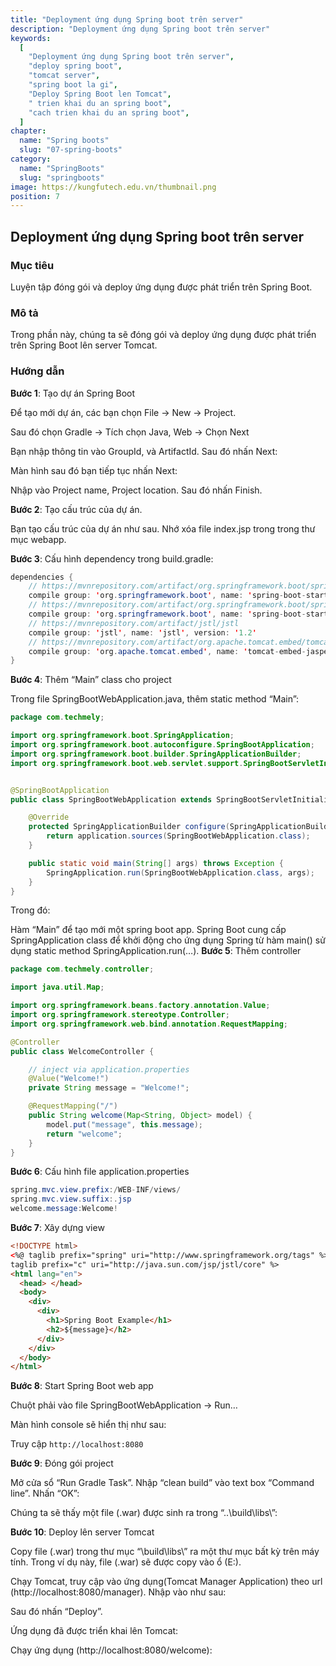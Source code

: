 ```yaml
---
title: "Deployment ứng dụng Spring boot trên server"
description: "Deployment ứng dụng Spring boot trên server"
keywords:
  [
    "Deployment ứng dụng Spring boot trên server",
    "deploy spring boot",
    "tomcat server",
    "spring boot la gi",
    "Deploy Spring Boot len Tomcat",
    " trien khai du an spring boot",
    "cach trien khai du an spring boot",
  ]
chapter:
  name: "Spring boots"
  slug: "07-spring-boots"
category:
  name: "SpringBoots"
  slug: "springboots"
image: https://kungfutech.edu.vn/thumbnail.png
position: 7
---
```


## Deployment ứng dụng Spring boot trên server

### Mục tiêu

Luyện tập đóng gói và deploy ứng dụng được phát triển trên Spring Boot.

### Mô tả

Trong phần này, chúng ta sẽ đóng gói và deploy ứng dụng được phát triển trên Spring Boot lên server Tomcat.

### Hướng dẫn

**Bước 1**: Tạo dự án Spring Boot

Để tạo mới dự án, các bạn chọn File -> New -> Project.

Sau đó chọn Gradle -> Tích chọn Java, Web -> Chọn Next

Bạn nhập thông tin vào GroupId, và ArtifactId. Sau đó nhấn Next:

Màn hình sau đó bạn tiếp tục nhấn Next:

Nhập vào Project name, Project location. Sau đó nhấn Finish.

**Bước 2**: Tạo cấu trúc của dự án.

Bạn tạo cấu trúc của dự án như sau. Nhớ xóa file index.jsp trong trong thư mục webapp.

**Bước 3**: Cấu hình dependency trong build.gradle:

```java
dependencies {
    // https://mvnrepository.com/artifact/org.springframework.boot/spring-boot-starter-web
    compile group: 'org.springframework.boot', name: 'spring-boot-starter-web', version: '2.0.2.RELEASE'
    // https://mvnrepository.com/artifact/org.springframework.boot/spring-boot-starter-tomcat
    compile group: 'org.springframework.boot', name: 'spring-boot-starter-tomcat', version: '2.0.2.RELEASE'
    // https://mvnrepository.com/artifact/jstl/jstl
    compile group: 'jstl', name: 'jstl', version: '1.2'
    // https://mvnrepository.com/artifact/org.apache.tomcat.embed/tomcat-embed-jasper
    compile group: 'org.apache.tomcat.embed', name: 'tomcat-embed-jasper', version: '9.0.8'
}
```

**Bước 4**: Thêm “Main” class cho project

Trong file SpringBootWebApplication.java, thêm static method “Main”:

```java
package com.techmely;

import org.springframework.boot.SpringApplication;
import org.springframework.boot.autoconfigure.SpringBootApplication;
import org.springframework.boot.builder.SpringApplicationBuilder;
import org.springframework.boot.web.servlet.support.SpringBootServletInitializer;


@SpringBootApplication
public class SpringBootWebApplication extends SpringBootServletInitializer {

    @Override
    protected SpringApplicationBuilder configure(SpringApplicationBuilder application) {
        return application.sources(SpringBootWebApplication.class);
    }

    public static void main(String[] args) throws Exception {
        SpringApplication.run(SpringBootWebApplication.class, args);
    }
}
```

Trong đó:

Hàm “Main” để tạo mới một spring boot app. Spring Boot cung cấp SpringApplication class để khởi động cho ứng dụng Spring từ hàm main() sử dụng static method SpringApplication.run(…).
**Bước 5**: Thêm controller

```java
package com.techmely.controller;

import java.util.Map;

import org.springframework.beans.factory.annotation.Value;
import org.springframework.stereotype.Controller;
import org.springframework.web.bind.annotation.RequestMapping;

@Controller
public class WelcomeController {

    // inject via application.properties
    @Value("Welcome!")
    private String message = "Welcome!";

    @RequestMapping("/")
    public String welcome(Map<String, Object> model) {
        model.put("message", this.message);
        return "welcome";
    }
}
```

**Bước 6**: Cấu hình file application.properties

```java
spring.mvc.view.prefix:/WEB-INF/views/
spring.mvc.view.suffix:.jsp
welcome.message:Welcome!
```

**Bước 7**: Xây dựng view

```html
<!DOCTYPE html>
<%@ taglib prefix="spring" uri="http://www.springframework.org/tags" %> <%@
taglib prefix="c" uri="http://java.sun.com/jsp/jstl/core" %>
<html lang="en">
  <head> </head>
  <body>
    <div>
      <div>
        <h1>Spring Boot Example</h1>
        <h2>${message}</h2>
      </div>
    </div>
  </body>
</html>
```

**Bước 8**: Start Spring Boot web app

Chuột phải vào file SpringBootWebApplication -> Run…

Màn hình console sẽ hiển thị như sau:

Truy cập `http://localhost:8080`

**Bước 9**: Đóng gói project

Mở cửa sổ “Run Gradle Task”. Nhập “clean build” vào text box “Command line”. Nhấn “OK”:

Chúng ta sẽ thấy một file (.war) được sinh ra trong “..\build\libs\”:

**Bước 10**: Deploy lên server Tomcat

Copy file (.war) trong thư mục “\build\libs\” ra một thư mục bất kỳ trên máy tính. Trong ví dụ này, file (.war) sẽ được copy vào ổ (E:\).

Chạy Tomcat, truy cập vào ứng dụng(Tomcat Manager Application) theo url (http://localhost:8080/manager). Nhập vào như sau:

Sau đó nhấn “Deploy”.

Ứng dụng đã được triển khai lên Tomcat:

Chạy ứng dụng (http://localhost:8080/welcome):
